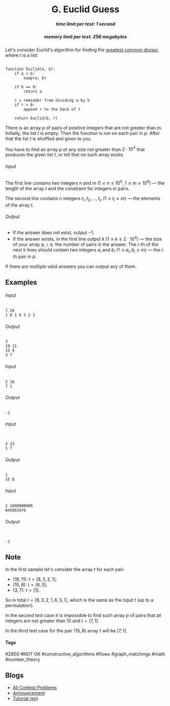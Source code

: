 <h1 style='text-align: center;'> G. Euclid Guess</h1>

<h5 style='text-align: center;'>time limit per test: 1 second</h5>
<h5 style='text-align: center;'>memory limit per test: 256 megabytes</h5>

Let's consider Euclid's algorithm for finding the [greatest common divisor](https://en.wikipedia.org/wiki/Greatest_common_divisor), where $t$ is a list:


```text
  
function Euclid(a, b):  
    if a < b:  
        swap(a, b)  
  
    if b == 0:  
        return a  
  
    r = reminder from dividing a by b  
    if r > 0:  
        append r to the back of t  
  
    return Euclid(b, r)  

```
There is an array $p$ of pairs of positive integers that are not greater than $m$. Initially, the list $t$ is empty. Then the function is run on each pair in $p$. After that the list $t$ is shuffled and given to you.

You have to find an array $p$ of any size not greater than $2 \cdot 10^4$ that produces the given list $t$, or tell that no such array exists.

###### Input

The first line contains two integers $n$ and $m$ ($1 \le n \le 10^3$, $1 \le m \le 10^9$) — the length of the array $t$ and the constraint for integers in pairs.

The second line contains $n$ integers $t_1, t_2, \ldots, t_n$ ($1 \le t_i \le m$) — the elements of the array $t$.

###### Output

* If the answer does not exist, output $-1$.
* If the answer exists, in the first line output $k$ ($1 \le k \le 2 \cdot 10^4$) — the size of your array $p$, i. e. the number of pairs in the answer. The $i$-th of the next $k$ lines should contain two integers $a_i$ and $b_i$ ($1 \le a_i, b_i \le m$) — the $i$-th pair in $p$.

If there are multiple valid answers you can output any of them.

## Examples

###### Input


```text
7 20
1 8 1 6 3 2 3
```
###### Output


```text
3
19 11
15 9
3 7
```
###### Input


```text
2 10
7 1
```
###### Output


```text
-1
```
###### Input

```text

2 15
1 7

```
###### Output


```text
1
15 8
```
###### Input


```text
1 1000000000
845063470
```
###### Output


```text

-1
```
## Note

In the first sample let's consider the array $t$ for each pair: 

* $(19,\, 11)$: $t = [8, 3, 2, 1]$;
* $(15,\, 9)$: $t = [6, 3]$;
* $(3,\, 7)$: $t = [1]$.

So in total $t = [8, 3, 2, 1, 6, 3, 1]$, which is the same as the input $t$ (up to a permutation).

In the second test case it is impossible to find such array $p$ of pairs that all integers are not greater than $10$ and $t = [7, 1]$

In the third test case for the pair $(15,\, 8)$ array $t$ will be $[7, 1]$.



#### Tags 

#2800 #NOT OK #constructive_algorithms #flows #graph_matchings #math #number_theory 

## Blogs
- [All Contest Problems](../Codeforces_Round_792_(Div._1_+_Div._2).md)
- [Announcement](../blogs/Announcement.md)
- [Tutorial (en)](../blogs/Tutorial_(en).md)
